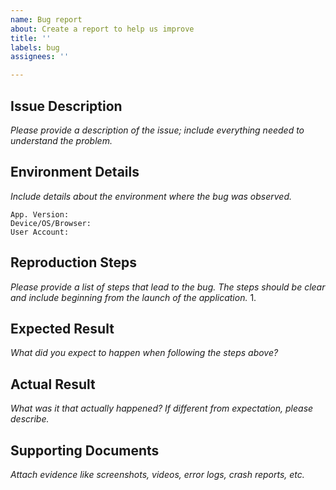 ```yaml
---
name: Bug report
about: Create a report to help us improve
title: ''
labels: bug
assignees: ''

---
```

## Issue Description
*Please provide a description of the issue; include everything needed to understand the problem.*


## Environment Details
*Include details about the environment where the bug was observed.*

	App. Version:
	Device/OS/Browser:
    User Account:

## Reproduction Steps
*Please provide a list of steps that lead to the bug.  The steps should be clear and include beginning from the launch of the application.*
1. 


## Expected Result
*What did you expect to happen when following the steps above?*


## Actual Result
*What was it that actually happened? If different from expectation, please describe.*


## Supporting Documents 
*Attach evidence like screenshots, videos, error logs, crash reports, etc.*

